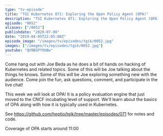 ```yaml
---
type: "tv-episode"
title: "TGI Kubernetes 071: Exploring the Open Policy Agent (OPA)"
description: "TGI Kubernetes 071: Exploring the Open Policy Agent (OPA)"
episode: "0052"
aliases: ["/0052"]
publishdate: "2020-07-08"
date: "2019-04-05T22:05:00Z"
episode_image: "/images/tv/episodes/tgik/0052.jpg"
images: ["/images/tv/episodes/tgik/0052.jpg"]
youtube: "QU9BGPf0hBw"
---
```


Come hang out with Joe Beda as he does a bit of hands on hacking of Kubernetes and related topics. Some of this will be Joe talking about the things he knows. Some of this will be Joe exploring something new with the audience. Come join the fun, ask questions, comment, and participate in the live chat!

This week we will look at OPA! It is a policy evaluation engine that just moved to the CNCF incubating level of support.  We&#39;ll learn about the basics of OPA along with how it is typically used in Kubernetes.

See https://github.com/heptio/tgik/tree/master/episodes/071 for notes and code.

Coverage of OPA starts around 11:00

